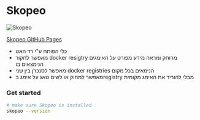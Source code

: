 
# Skopeo
![Skopeo](../images/skopeo.png)

[Skopeo GitHub Pages](https://github.com/containers/skopeo)

-  כלי הפותח ע"י רד האט
-  מאפשר לחקור docker resigtry מרוחק ומראה מידע מפורט על האימגים הנימצאים בו
-  מאפשר לסנכרן בין שני docker registries הנימאים בכל מקום
-  מאפשר למחוק או לשים טאג על אימג בregistry מבלי להוריד את האימג מקומית



### Get started
```sh
# make sure Skopeo is installed
skopeo --version
```


